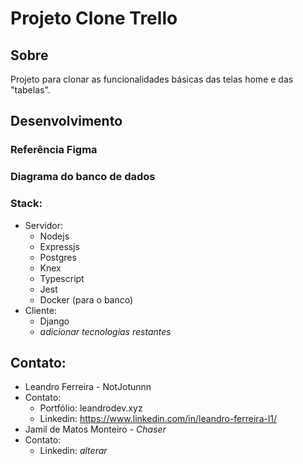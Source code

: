 # Projeto Clone Trello

## Sobre
Projeto para clonar as funcionalidades básicas das telas home e das "tabelas".

## Desenvolvimento

### Referência Figma

### Diagrama do banco de dados

### Stack:
- Servidor:
  - Nodejs
  - Expressjs
  - Postgres
  - Knex
  - Typescript
  - Jest
  - Docker (para o banco)
- Cliente:
  - Django
  - *adicionar tecnologias restantes*

## Contato:
- Leandro Ferreira - NotJotunnn
- Contato:
  - Portfólio: leandrodev.xyz
  - Linkedin: https://www.linkedin.com/in/leandro-ferreira-l1/
- Jamil de Matos Monteiro - *Chaser* 
- Contato:
  - Linkedin: *alterar*